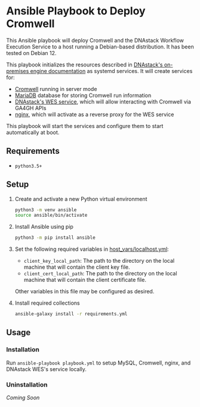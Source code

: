 # Ansible Playbook to Deploy Cromwell

This Ansible playbook will deploy Cromwell and the DNAstack Workflow Execution Service to a host running a Debian-based distribution. It has been tested on Debian 12.

This playbook initializes the resources described in [DNAstack's on-premises engine documentation](https://docs.dnastack.com/docs/on-premises) as systemd services. It will create services for:

- [Cromwell](https://github.com/broadinstitute/cromwell) running in server mode
- [MariaDB](https://mariadb.org/) database for storing Cromwell run information
- [DNAstack's WES service](https://github.com/DNAstack/cromwell-wes-service), which will allow interacting with Cromwell via GA4GH APIs
- [nginx](https://www.nginx.com/), which will activate as a reverse proxy for the WES service

This playbook will start the services and configure them to start automatically at boot.

## Requirements

- `python3.5+`

## Setup

1. Create and activate a new Python virtual environment
    ```bash
    python3 -m venv ansible
    source ansible/bin/activate
    ```
0. Install Ansible using pip
    ```bash
    python3 -m pip install ansible
    ```
0. Set the following required variables in [host_vars/localhost.yml](host_vars/localhost.yml):
    - `client_key_local_path`: The path to the directory on the local machine that will contain the client key file.
    - `client_cert_local_path`: The path to the directory on the local machine that will contain the client certificate file.

    Other variables in this file may be configured as desired.

0. Install required collections
    ```bash
    ansible-galaxy install -r requirements.yml
    ```

## Usage

### Installation

Run `ansible-playbook playbook.yml` to setup MySQL, Cromwell, nginx, and DNAstack WES's service locally.

### Uninstallation

*Coming Soon*
